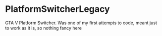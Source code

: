 # PlatformSwitcherLegacy
GTA V Platform Switcher. Was one of my first attempts to code, meant just to work as it is, so nothing fancy here
